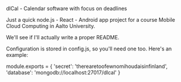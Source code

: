 dlCal - Calendar software with focus on deadlines

Just a quick node.js - React - Android app project 
for a course Mobile Cloud Computing in Aalto University.

We'll see if I'll actually write a proper README.

Configuration is stored in config.js, so you'll need one too. Here's an example:

module.exports = {
    'secret': 'therearetoofewnomihoudaisinfinland',
    'database': 'mongodb://localhost:27017/dlcal'
}